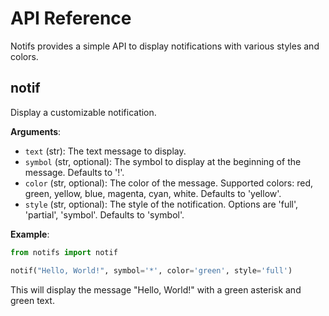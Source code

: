 # API Reference

Notifs provides a simple API to display notifications with various styles and colors.

## notif

Display a customizable notification.

**Arguments**:
- `text` (str): The text message to display.
- `symbol` (str, optional): The symbol to display at the beginning of the message. Defaults to '!'.
- `color` (str, optional): The color of the message. Supported colors: red, green, yellow, blue, magenta, cyan, white. Defaults to 'yellow'.
- `style` (str, optional): The style of the notification. Options are 'full', 'partial', 'symbol'. Defaults to 'symbol'.

**Example**:

```python
from notifs import notif

notif("Hello, World!", symbol='*', color='green', style='full')
```

This will display the message "Hello, World!" with a green asterisk and green text.